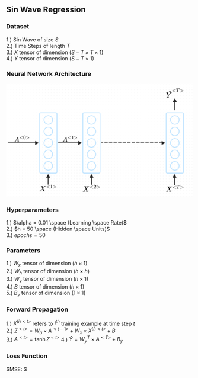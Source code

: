 ## Sin Wave Regression

### Dataset
1.) Sin Wave of size $S$ \
2.) Time Steps of length $T$ \
3.) $X$ tensor of dimension $(S - T \times T \times 1)$ \
4.) $Y$ tensor of dimension $(S - T \times 1)$ 

### Neural Network Architecture
![](architecture.png)

### Hyperparameters
1.) $\alpha = 0.01 \space (Learning \space Rate)$ \
2.) $h = 50 \space (Hidden \space Units)$ \
3.) $epochs = 50$ 

### Parameters
1.) $W_x$ tensor of dimension $(h \times 1)$ \
2.) $W_h$ tensor of dimension $(h \times h)$ \
3.) $W_y$ tensor of dimension $(h \times 1)$ \
4.) $B$ tensor of dimension $(h \times 1)$ \
5.) $B_y$ tensor of dimension $(1 \times 1)$

### Forward Propagation
1.) $X^{(i)<t>}$ refers to $i^{th}$ training example at time step $t$ \
2.) $Z^{<t>} = W_a \times A^{<t - 1>} + W_x \times X^{(i)<t>} + B$ \
3.) $A^{<t>} = \tanh{Z^{<t>}}$
4.) $\hat{Y} = W_y^{T} \times A^{<T>} + B_y$

### Loss Function

$MSE:  $
